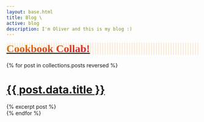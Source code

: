 ```yaml
---
layout: base.html
title: Blog \
active: blog
description: I'm Oliver and this is my blog :)
---
```


<style>
	@font-face {
		font-family: "Taters Fried";
		src: url("/fonts/Taters0.2-Fried.otf");
	}
	#cookbooklink {
		--bg: #fff;
		--altbg: #faeada;
		--acolor: #d89d00;
		background: linear-gradient(
			to right,
			var(--bg) 33%,
			var(--altbg) 33%,
			var(--altbg) 66%,
			var(--bg) 66%,
			var(--bg) 100%
		);
		background-size: .4rem;
	}
	#cookbooklink h1 {
		margin-top: .8rem;
		font-family: 'Taters Fried';
	}
	#cookbooklink h1 a {
		text-decoration-color: black;
		background: linear-gradient(to bottom right, #d89d00, #d8003b);
		-webkit-background-clip: text;
		color: transparent;
	}
</style>

<div id="postlinkscontainer">

<div class="griditem blogpost" id="cookbooklink">


# [Cookbook Collab!](/cookbook/)

</div>

{% for post in collections.posts reversed %}
<div class="griditem blogpost" id="{{ post.url }}">
<h1><a href="{{ post.url }}">{{ post.data.title }}</a></h1>
{% excerpt post %}
</div>
{% endfor %}


</div>